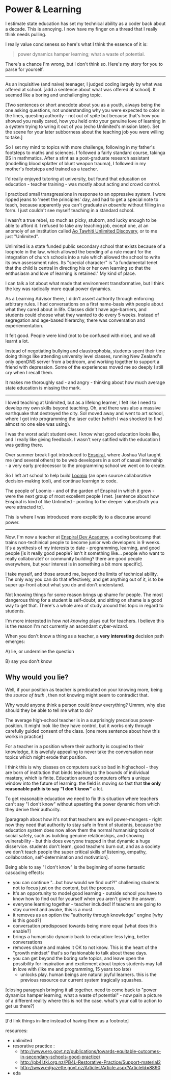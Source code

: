 # Power & Learning

I estimate state education has set my technical ability as a coder back about a decade.
This is annoying. I now have my finger on a thread that I really think needs pulling.

I really value conciseness so here's what I think the essence of it is: 
> power dynamics hamper learning; what a waste of potential.

There's a chance I'm wrong, but I don't think so. Here's my story for you to parse for yourself.

---

As an inquisitive (and naive) teenager, I judged coding largely by what was offered at school. [add a sentence about what was offered at school]. It seemed like a boring and unchallenging topic. 

[Two sentences or short anecdote about you as a youth, always being the one asking questions, not understanding why you were expected to color in the lines, questing authority - not out of spite but because that's how you showed you really cared, how you held onto your genuine love of learning in a system trying to wring it out of you (echo Unlimited's mission later). Set the scene for your later subborness about the teaching job you were willing to take.]

So I set my mind to topics with more challenge, following in my father's footsteps to maths and sciences. I followed a fairly standard course, takinga BS in mathmatics. After a stint as a post-graduate research assistant (modelling blood splatter of blunt weapon trauma), I followed in my mother's footsteps and trained as a teacher. 

I'd really enjoyed tutoring at university, but found that education on education - teacher training - was mostly about acting and crowd control.

I practiced small transgressions in response to an oppressive system. I wore ripped jeans to 'meet the principles' day, and had to get a special note to teach, because apparently you can't graduate _in absentia_ without filling in a form. I just couldn't see myself teaching in a standard school.

I wasn't a true rebel, so much as picky, stuborn, and lucky enough to be able to afford it. I refused to take any teaching job, except one, at an anomoly of an institution called [Ao Tawhiti Unlimited Discovery](http://aotawhiti.school.nz/), or to me just "Unlimited". 

Unlimited is a state funded public secondary school that exists because of a loophole in the law, which allowed the bending of a rule meant for the integration of church schools into a rule which allowed the school to write its own assessment rules. Its "special character" is "a fundamental tenet that the child is central in directing his or her own learning so that the enthusiasm and love of learning is retained." My kind of place.

I can talk a lot about what made that environment transformative, but I think the key was radically more equal power dynamics.

As a Learning Advisor there, I didn't assert authority through enforcing arbitrary rules. I had conversations on a first name-basis with people about what they cared about in life. Classes didn't have age-barriers, and students could choose what they wanted to do every 5 weeks. Instead of segregation and age-based hierarchy, there was conversation and experiementation.

It felt good. People were kind (not to be confused with nice), and we all learnt a lot.

Instead of negotiating bullying and claustrophobia, students spent their time doing things like attending university level classes, running New Zealand's only openDNS server from a bedroom, and working together to support a friend with depression. Some of the experiences moved me so deeply I still cry when I recall them.

It makes me thoroughly sad - and angry - thinking about how much average state education is missing the mark.

---

I loved teaching at Unlimited, but as a lifelong learner, I felt like I need to develop my own skills beyond teaching. Oh, and there was also a massive earthquake that destroyed the city. SoI moved away and went to art school, where I got into programming the laser cutter (which I was shocked to find almost no one else was using). 

I was the worst adult student ever. I know what good education looks like, and I really like giving feedback. I wasn't very satified with the education I was getting there.

Over summer break I got introduced to [Enspiral](http://www.enspiral.com), where Joshua Vial taught me (and several others) to be web developers in a sort of casual internship - a very early predecessor to the programming school we went on to create. 

So I left art school to help build [Loomio](http://www.loomio.org) (an open source collaborative decision-making tool), and continue learnign to code.

The people of Loomio - and of the garden of Enspiral in which it grew - were the next group of most excellent people I met. [sentence about how Enspiral is kind of like Unlimited - pointing to the deeper values/truth you were attracted to].

This is where I was introduced more excplicitly to a discourse around power.

---

Now, I'm now a teacher at [Enspiral Dev Academy](http://www.devacademy.co.nz), a coding bootcamp that trains non-techinical people to become junior web developers in 9 weeks. It's a synthesis of my interests to date - programming, learning, and good people [is it really good people? isn't it something like... people who want to really collaborate? or community building? there are good people everywhere, but your interest is in something a bit more specific].

I take myself, and those around me, beyond the limits of technical ability. The only way you can do that effectively, and get anything out of it, is to be super up-front about what you do and don't understand.

Not knowing things for some reason brings up shame for people. The most dangerous thing for a student is self-doubt, and sitting on shame is a good way to get that. There's a whole area of study around this topic in regard to students.

I'm more interested in how _not knowing_ plays out for teachers. I believe this is the reason I'm not currently an ascendant cyber-wizard.

When you don't know a thing as a teacher, a **very interesting** decision path emerges: 

A) lie, or undermine the question

B) say you don't know


## Why would you lie?

Well, if your position as teacher is predicated on your knowing more, being the _source of truth_ , then not knowing might seem to contradict that.

Why would anyone think a person could know everything? Ummm, why else should they be able to tell me what to do? 

The average high-school teacher is in a surprisingly precarious power-position. It might look like they have control, but it works only through carefully guided consent of the class. [one more sentence about how this works in practice]

For a teacher in a position where their authority is coupled to their knowledge, it is awefuly appealing to never take the conversation near topics which might erode that position.

I think this is why classes on computers suck so bad in highschool - they are born of institution that binds teaching to the bounds of individual mastery, which is finite. Education around computers offers a unique window into the future of learning: the field is moving so fast that **the only reasonable path is to say "I don't know"** a lot. 

To get reasonable education we need to fix this situation where teachers can't say "I don't know" without upsetting the power dynamic from which they derive their authority. 

[paragraph about how it's not that teachers are evil power-mongers - right now they need that authority to stay safe in front of students, because the education system does now allow them the normal humanising tools of social safety, such as building genuine relationships, and showing vulnerability - but this does everyone trapped in that dynamic a huge disservice. students don't learn, good teachers burn out, and as a society we don't teach people the super critical skills of listening, empathy, collaboration, self-determination and motivation].

Being able to say "I don't know" is the beginning of some fantastic cascading effects: 
- you can continue "...but how would we find out?!" challening students not to focus just on the content, but the process.
- It's an opportunity to model good learning - outside school you have to know how to find out for yourself when you aren't given the answer.
- everyone learning together - teacher included! If teachers are going to stay current and awake, this is a must.
- it removes as an option the "authority through knowledge" engine [why is this good?]
- conversation predisposed towards being more equal [what does this enable?]
- brings a humanistic dynamic back to education: less lying, better conversations
- removes shame and makes it OK to not know. This is the heart of the "growth mindset" that's so fashionable to talk about these days.
- you can get beyond the boring safe topics, and leave open the possibility for inspiration and excitement about topics students may fall in love with (like me and programming, 15 years too late)
  - unlocks play. human beings are natural joyful learners. this is the previous resource our current system tragically squashes.

[closing paragraph bringing it all together. need to come back to "power dynamics hamper learning; what a waste of potential" - now pain a picture of a different reality where this is not the case. what's your call to action to get us there?]


 
 

---

[I'd link things in-line instead of having them as a footnote]

resources: 

- unlimited
- resorative practice : 
  - http://www.ero.govt.nz/publications/towards-equitable-outcomes-in-secondary-schools-good-practice/
  - http://pb4l.tki.org.nz/PB4L-Restorative-Practice/Support-material2 
  - http://www.edgazette.govt.nz/Articles/Article.aspx?ArticleId=8890
- eda

